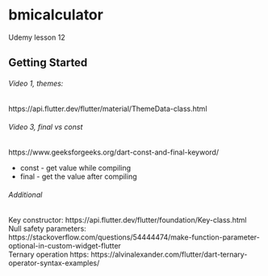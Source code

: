# bmicalculator

Udemy lesson 12

## Getting Started
<h6>Video 1, themes:</h6>
https://api.flutter.dev/flutter/material/ThemeData-class.html <br />
<h6>Video 3, final vs const</h6>
https://www.geeksforgeeks.org/dart-const-and-final-keyword/ <br />

- const - get value while compiling
- final - get the value after compiling



<h6>Additional</h6>
Key constructor: https://api.flutter.dev/flutter/foundation/Key-class.html </br>
Null safety parameters: https://stackoverflow.com/questions/54444474/make-function-parameter-optional-in-custom-widget-flutter <br>
Ternary operation https: https://alvinalexander.com/flutter/dart-ternary-operator-syntax-examples/ <br />